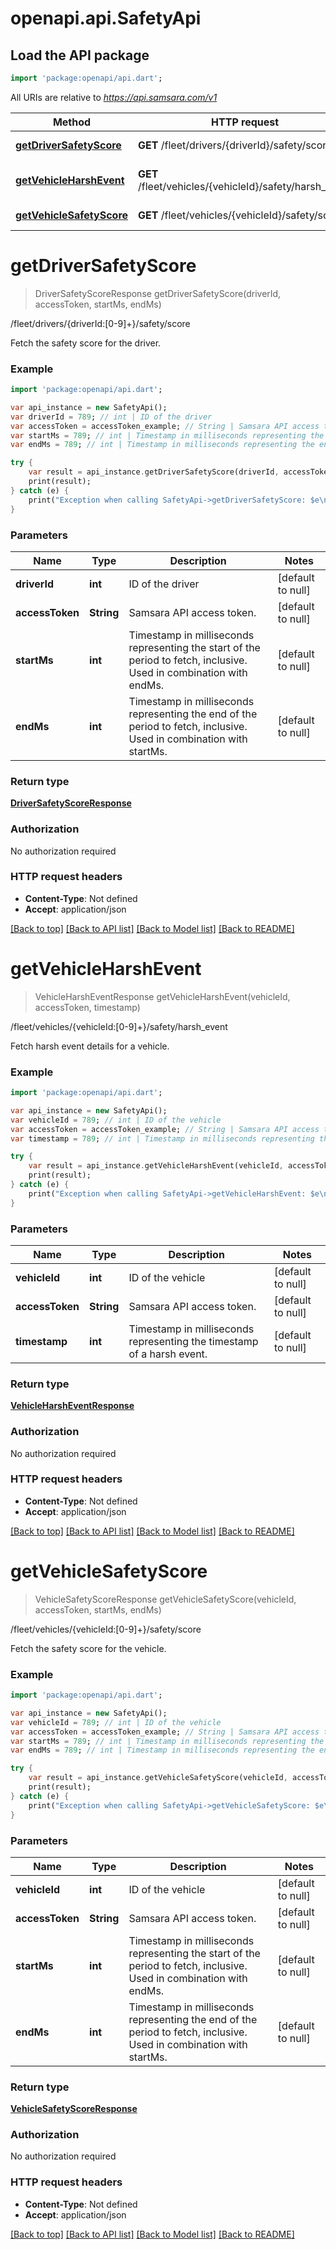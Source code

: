 # openapi.api.SafetyApi

## Load the API package
```dart
import 'package:openapi/api.dart';
```

All URIs are relative to *https://api.samsara.com/v1*

Method | HTTP request | Description
------------- | ------------- | -------------
[**getDriverSafetyScore**](SafetyApi.md#getDriverSafetyScore) | **GET** /fleet/drivers/{driverId}/safety/score | /fleet/drivers/{driverId:[0-9]+}/safety/score
[**getVehicleHarshEvent**](SafetyApi.md#getVehicleHarshEvent) | **GET** /fleet/vehicles/{vehicleId}/safety/harsh_event | /fleet/vehicles/{vehicleId:[0-9]+}/safety/harsh_event
[**getVehicleSafetyScore**](SafetyApi.md#getVehicleSafetyScore) | **GET** /fleet/vehicles/{vehicleId}/safety/score | /fleet/vehicles/{vehicleId:[0-9]+}/safety/score


# **getDriverSafetyScore**
> DriverSafetyScoreResponse getDriverSafetyScore(driverId, accessToken, startMs, endMs)

/fleet/drivers/{driverId:[0-9]+}/safety/score

Fetch the safety score for the driver.

### Example 
```dart
import 'package:openapi/api.dart';

var api_instance = new SafetyApi();
var driverId = 789; // int | ID of the driver
var accessToken = accessToken_example; // String | Samsara API access token.
var startMs = 789; // int | Timestamp in milliseconds representing the start of the period to fetch, inclusive. Used in combination with endMs.
var endMs = 789; // int | Timestamp in milliseconds representing the end of the period to fetch, inclusive. Used in combination with startMs.

try { 
    var result = api_instance.getDriverSafetyScore(driverId, accessToken, startMs, endMs);
    print(result);
} catch (e) {
    print("Exception when calling SafetyApi->getDriverSafetyScore: $e\n");
}
```

### Parameters

Name | Type | Description  | Notes
------------- | ------------- | ------------- | -------------
 **driverId** | **int**| ID of the driver | [default to null]
 **accessToken** | **String**| Samsara API access token. | [default to null]
 **startMs** | **int**| Timestamp in milliseconds representing the start of the period to fetch, inclusive. Used in combination with endMs. | [default to null]
 **endMs** | **int**| Timestamp in milliseconds representing the end of the period to fetch, inclusive. Used in combination with startMs. | [default to null]

### Return type

[**DriverSafetyScoreResponse**](DriverSafetyScoreResponse.md)

### Authorization

No authorization required

### HTTP request headers

 - **Content-Type**: Not defined
 - **Accept**: application/json

[[Back to top]](#) [[Back to API list]](../README.md#documentation-for-api-endpoints) [[Back to Model list]](../README.md#documentation-for-models) [[Back to README]](../README.md)

# **getVehicleHarshEvent**
> VehicleHarshEventResponse getVehicleHarshEvent(vehicleId, accessToken, timestamp)

/fleet/vehicles/{vehicleId:[0-9]+}/safety/harsh_event

Fetch harsh event details for a vehicle.

### Example 
```dart
import 'package:openapi/api.dart';

var api_instance = new SafetyApi();
var vehicleId = 789; // int | ID of the vehicle
var accessToken = accessToken_example; // String | Samsara API access token.
var timestamp = 789; // int | Timestamp in milliseconds representing the timestamp of a harsh event.

try { 
    var result = api_instance.getVehicleHarshEvent(vehicleId, accessToken, timestamp);
    print(result);
} catch (e) {
    print("Exception when calling SafetyApi->getVehicleHarshEvent: $e\n");
}
```

### Parameters

Name | Type | Description  | Notes
------------- | ------------- | ------------- | -------------
 **vehicleId** | **int**| ID of the vehicle | [default to null]
 **accessToken** | **String**| Samsara API access token. | [default to null]
 **timestamp** | **int**| Timestamp in milliseconds representing the timestamp of a harsh event. | [default to null]

### Return type

[**VehicleHarshEventResponse**](VehicleHarshEventResponse.md)

### Authorization

No authorization required

### HTTP request headers

 - **Content-Type**: Not defined
 - **Accept**: application/json

[[Back to top]](#) [[Back to API list]](../README.md#documentation-for-api-endpoints) [[Back to Model list]](../README.md#documentation-for-models) [[Back to README]](../README.md)

# **getVehicleSafetyScore**
> VehicleSafetyScoreResponse getVehicleSafetyScore(vehicleId, accessToken, startMs, endMs)

/fleet/vehicles/{vehicleId:[0-9]+}/safety/score

Fetch the safety score for the vehicle.

### Example 
```dart
import 'package:openapi/api.dart';

var api_instance = new SafetyApi();
var vehicleId = 789; // int | ID of the vehicle
var accessToken = accessToken_example; // String | Samsara API access token.
var startMs = 789; // int | Timestamp in milliseconds representing the start of the period to fetch, inclusive. Used in combination with endMs.
var endMs = 789; // int | Timestamp in milliseconds representing the end of the period to fetch, inclusive. Used in combination with startMs.

try { 
    var result = api_instance.getVehicleSafetyScore(vehicleId, accessToken, startMs, endMs);
    print(result);
} catch (e) {
    print("Exception when calling SafetyApi->getVehicleSafetyScore: $e\n");
}
```

### Parameters

Name | Type | Description  | Notes
------------- | ------------- | ------------- | -------------
 **vehicleId** | **int**| ID of the vehicle | [default to null]
 **accessToken** | **String**| Samsara API access token. | [default to null]
 **startMs** | **int**| Timestamp in milliseconds representing the start of the period to fetch, inclusive. Used in combination with endMs. | [default to null]
 **endMs** | **int**| Timestamp in milliseconds representing the end of the period to fetch, inclusive. Used in combination with startMs. | [default to null]

### Return type

[**VehicleSafetyScoreResponse**](VehicleSafetyScoreResponse.md)

### Authorization

No authorization required

### HTTP request headers

 - **Content-Type**: Not defined
 - **Accept**: application/json

[[Back to top]](#) [[Back to API list]](../README.md#documentation-for-api-endpoints) [[Back to Model list]](../README.md#documentation-for-models) [[Back to README]](../README.md)

